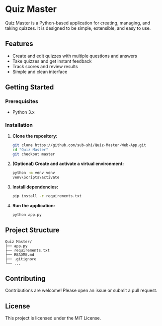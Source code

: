 # Quiz Master

Quiz Master is a Python-based application for creating, managing, and taking quizzes. It is designed to be simple, extensible, and easy to use.

## Features

- Create and edit quizzes with multiple questions and answers
- Take quizzes and get instant feedback
- Track scores and review results
- Simple and clean interface

## Getting Started

### Prerequisites

- Python 3.x

### Installation

1. **Clone the repository:**
   ```sh
   git clone https://github.com/sub-shi/Quiz-Master-Web-App.git
   cd "Quiz Master"
   git checkout master
   ```

2. **(Optional) Create and activate a virtual environment:**
   ```sh
   python -m venv venv
   venv\Scripts\activate
   ```

3. **Install dependencies:**
   ```sh
   pip install -r requirements.txt
   ```

4. **Run the application:**
   ```sh
   python app.py
   ```

## Project Structure

```
Quiz Master/
├── app.py
├── requirements.txt
├── README.md
├── .gitignore
└── ...
```

## Contributing

Contributions are welcome! Please open an issue or submit a pull request.

## License

This project is licensed under the MIT License.